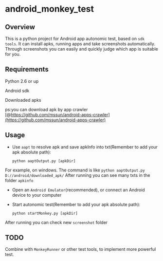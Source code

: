 # android_monkey_test
## Overview
This is a python project for Android app autonomic test, based on `sdk tools`. It can install apks, running apps and take screenshots automatically. 
Through screenshots you can easily and quickly judge which app is suitable for you.
## Requirements
Python 2.6 or up

Android sdk

Downloaded apks

ps:you can download apk by app crawler [@https://github.com/mssun/android-apps-crawler](https://github.com/mssun/android-apps-crawler)
## Usage
* Use `aapt` to resolve apk and save apkInfo into txt(Remember to add your apk absolute path):

    ```
    python aaptOutput.py [apkDir]
    ```
For example, on windows. The command is like `python aaptOutput.py D://android/downloaded_apk/` 
After running you can see many txts in the folder `apkinfo`
* Open an `Android Emulator`(recommended), or connect an Android device to your computer
* Start autonomic test(Remember to add your apk absolute path):

    ```
    python startMonkey.py [apkDir]
    ```
After running you can check new `screenshot` folder

## TODO
Combine with `MonkeyRunner` or other test tools, to implement more powerful test.
